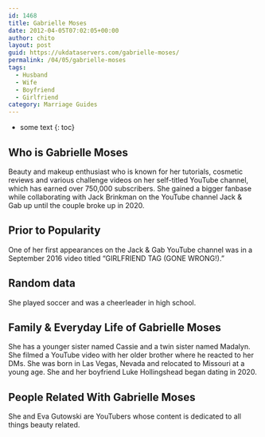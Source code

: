 ```yaml
---
id: 1468
title: Gabrielle Moses
date: 2012-04-05T07:02:05+00:00
author: chito
layout: post
guid: https://ukdataservers.com/gabrielle-moses/
permalink: /04/05/gabrielle-moses
tags:
  - Husband
  - Wife
  - Boyfriend
  - Girlfriend
category: Marriage Guides
---
```


* some text
{: toc}


## Who is  Gabrielle Moses
                  
                  
                  
Beauty and makeup enthusiast who is known for her tutorials, cosmetic reviews and various challenge videos on her self-titled YouTube channel, which has earned over 750,000 subscribers. She gained a bigger fanbase while collaborating with Jack Brinkman on the YouTube channel Jack & Gab up until the couple broke up in 2020. 
                  
                
                
                
## Prior to Popularity 
                  
                  
                  
One of her first appearances on the Jack & Gab YouTube channel was in a September 2016 video titled &#8220;GIRLFRIEND TAG (GONE WRONG!).&#8221; 
                  
                
                
                
## Random data 
                  
                  
                  
She played soccer and was a cheerleader in high school.
                  
                
                
                
## Family & Everyday Life of Gabrielle Moses
                  
                  
                  
She has a younger sister named Cassie and a twin sister named Madalyn. She filmed a YouTube video with her older brother where he reacted to her DMs. She was born in Las Vegas, Nevada and relocated to Missouri at a young age. She and her boyfriend Luke Hollingshead began dating in 2020.
                  
                
                
                
## People Related With  Gabrielle Moses
                  
                  
                  
She and Eva Gutowski are YouTubers whose content is dedicated to all things beauty related.
                  
                
              
            
          
          
          
    
    
  
